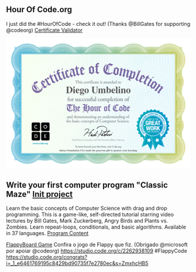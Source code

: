 ## Hour Of Code.org
I just did the #HourOfCode - check it out! (Thanks @BillGates for supporting @codeorg) 
[Certificate Validator](https://studio.code.org/certificates/eyJuYW1lIjoiRGllZ28gVW1iZWxpbm8iLCJjb3Vyc2UiOiJob3Vyb2Zjb2RlIiwiZG9ub3IiOiJJbmZvc3lzIEZvdW5kYXRpb24gVVNBIn0) 

<p align="center">
  <img src="https://github.com/diegoppz/senacJS/blob/main/arqsp/ourOfCode-01-eyJuYW1lIjoiRGllZ28gVW1iZWxpbm8iLCJjb3Vyc2UiOiJob3Vyb2Zjb2RlIiwiZG9ub3IiOiJJbmZvc3lzIEZvdW5kYXRpb24gVVNBIn0=.jpg">
</p>








## Write your first computer program "Classic Maze" [Init project](https://studio.code.org/hoc/1)
Learn the basic concepts of Computer Science with drag and drop programming. This is a game-like, self-directed tutorial starring video lectures by Bill Gates, Mark Zuckerberg, Angry Birds and Plants vs. Zombies. Learn repeat-loops, conditionals, and basic algorithms. Available in 37 languages.
[Program Content](https://studio.code.org/s/hourofcode/lessons/1)


[FlappyBoard Game](https://studio.code.org/c/2262938109)
Confira o jogo de Flappy que fiz. (Obrigado @microsoft por apoiar @codeorg) https://studio.code.org/c/2262938109 #FlappyCode 
https://studio.code.org/congrats?i=_1_e6461769195c8429bd90735f7e2780ec&s=ZmxhcHB5
